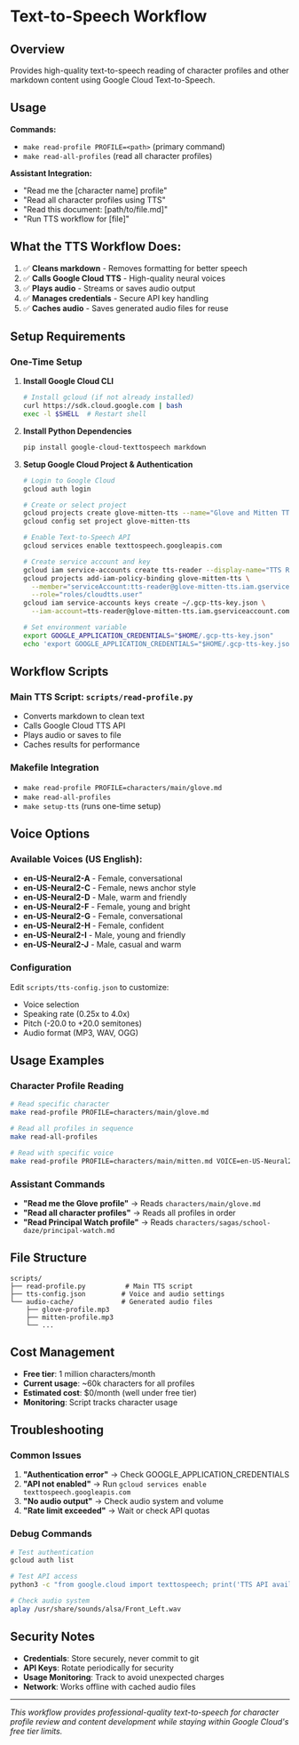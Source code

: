 # Text-to-Speech Workflow

## Overview
Provides high-quality text-to-speech reading of character profiles and other markdown content using Google Cloud Text-to-Speech.

## Usage
**Commands:** 
- `make read-profile PROFILE=<path>` (primary command)
- `make read-all-profiles` (read all character profiles)

**Assistant Integration:**
- "Read me the [character name] profile"
- "Read all character profiles using TTS"
- "Read this document: [path/to/file.md]"
- "Run TTS workflow for [file]"

## What the TTS Workflow Does:
1. ✅ **Cleans markdown** - Removes formatting for better speech
2. ✅ **Calls Google Cloud TTS** - High-quality neural voices
3. ✅ **Plays audio** - Streams or saves audio output
4. ✅ **Manages credentials** - Secure API key handling
5. ✅ **Caches audio** - Saves generated audio files for reuse

## Setup Requirements

### One-Time Setup
1. **Install Google Cloud CLI**
   ```bash
   # Install gcloud (if not already installed)
   curl https://sdk.cloud.google.com | bash
   exec -l $SHELL  # Restart shell
   ```

2. **Install Python Dependencies**
   ```bash
   pip install google-cloud-texttospeech markdown
   ```

3. **Setup Google Cloud Project & Authentication**
   ```bash
   # Login to Google Cloud
   gcloud auth login
   
   # Create or select project
   gcloud projects create glove-mitten-tts --name="Glove and Mitten TTS"
   gcloud config set project glove-mitten-tts
   
   # Enable Text-to-Speech API
   gcloud services enable texttospeech.googleapis.com
   
   # Create service account and key
   gcloud iam service-accounts create tts-reader --display-name="TTS Reader"
   gcloud projects add-iam-policy-binding glove-mitten-tts \
     --member="serviceAccount:tts-reader@glove-mitten-tts.iam.gserviceaccount.com" \
     --role="roles/cloudtts.user"
   gcloud iam service-accounts keys create ~/.gcp-tts-key.json \
     --iam-account=tts-reader@glove-mitten-tts.iam.gserviceaccount.com
   
   # Set environment variable
   export GOOGLE_APPLICATION_CREDENTIALS="$HOME/.gcp-tts-key.json"
   echo 'export GOOGLE_APPLICATION_CREDENTIALS="$HOME/.gcp-tts-key.json"' >> ~/.bashrc
   ```

## Workflow Scripts

### Main TTS Script: `scripts/read-profile.py`
- Converts markdown to clean text
- Calls Google Cloud TTS API
- Plays audio or saves to file
- Caches results for performance

### Makefile Integration
- `make read-profile PROFILE=characters/main/glove.md`
- `make read-all-profiles`
- `make setup-tts` (runs one-time setup)

## Voice Options

### Available Voices (US English):
- **en-US-Neural2-A** - Female, conversational
- **en-US-Neural2-C** - Female, news anchor style  
- **en-US-Neural2-D** - Male, warm and friendly
- **en-US-Neural2-F** - Female, young and bright
- **en-US-Neural2-G** - Female, conversational
- **en-US-Neural2-H** - Female, confident
- **en-US-Neural2-I** - Male, young and friendly
- **en-US-Neural2-J** - Male, casual and warm

### Configuration
Edit `scripts/tts-config.json` to customize:
- Voice selection
- Speaking rate (0.25x to 4.0x)
- Pitch (-20.0 to +20.0 semitones)
- Audio format (MP3, WAV, OGG)

## Usage Examples

### Character Profile Reading
```bash
# Read specific character
make read-profile PROFILE=characters/main/glove.md

# Read all profiles in sequence
make read-all-profiles

# Read with specific voice
make read-profile PROFILE=characters/main/mitten.md VOICE=en-US-Neural2-F
```

### Assistant Commands
- **"Read me the Glove profile"** → Reads `characters/main/glove.md`
- **"Read all character profiles"** → Reads all profiles in order
- **"Read Principal Watch profile"** → Reads `characters/sagas/school-daze/principal-watch.md`

## File Structure
```
scripts/
├── read-profile.py          # Main TTS script
├── tts-config.json         # Voice and audio settings
└── audio-cache/            # Generated audio files
    ├── glove-profile.mp3
    ├── mitten-profile.mp3
    └── ...
```

## Cost Management
- **Free tier**: 1 million characters/month
- **Current usage**: ~60k characters for all profiles
- **Estimated cost**: $0/month (well under free tier)
- **Monitoring**: Script tracks character usage

## Troubleshooting

### Common Issues
1. **"Authentication error"** → Check GOOGLE_APPLICATION_CREDENTIALS
2. **"API not enabled"** → Run `gcloud services enable texttospeech.googleapis.com`
3. **"No audio output"** → Check audio system and volume
4. **"Rate limit exceeded"** → Wait or check API quotas

### Debug Commands
```bash
# Test authentication
gcloud auth list

# Test API access
python3 -c "from google.cloud import texttospeech; print('TTS API available')"

# Check audio system
aplay /usr/share/sounds/alsa/Front_Left.wav
```

## Security Notes
- **Credentials**: Store securely, never commit to git
- **API Keys**: Rotate periodically for security
- **Usage Monitoring**: Track to avoid unexpected charges
- **Network**: Works offline with cached audio files

---

*This workflow provides professional-quality text-to-speech for character profile review and content development while staying within Google Cloud's free tier limits.*
